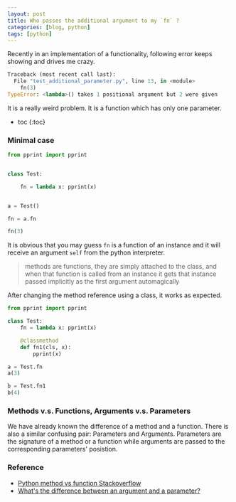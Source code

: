 ```yaml
---
layout: post
title: Who passes the additional argument to my `fn` ?
categories: [blog, python]
tags: [python]
---
```


Recently in an implementation of a functionality, following error keeps showing and drives me crazy.


```python
Traceback (most recent call last):
  File "test_additional_parameter.py", line 13, in <module>
    fn(3)
TypeError: <lambda>() takes 1 positional argument but 2 were given
```

It is a really weird problem. It is a function which has only one parameter.

+ toc
{:toc}

### Minimal case

```python
from pprint import pprint


class Test:

    fn = lambda x: pprint(x)


a = Test()

fn = a.fn

fn(3)
```

It is obvious that you may guess `fn` is a function of an instance and it will receive
an argument `self` from the python interpreter.

> methods are functions, they are simply attached to the class,
> and when that function is called from an instance it gets that
> instance passed implicitly as the first argument automagically

After changing the method reference using a class, it works as expected.

```python
from pprint import pprint

class Test:
    fn = lambda x: pprint(x)

    @classmethod
    def fn1(cls, x):
        pprint(x)

a = Test.fn
a(3)

b = Test.fn1
b(4)
```

### Methods v.s. Functions, Arguments v.s. Parameters

We have already known the difference of a method and a function. There is also a similar
confusing pair: Parameters and Arguments. Parameters are the signature of a method or a
function while arguments are passed to the corresponding parameters' posistion.

### Reference

+ [Python method vs function Stackoverflow](https://stackoverflow.com/questions/46636190/python-method-vs-function)
+ [What's the difference between an argument and a parameter?](https://stackoverflow.com/questions/156767/whats-the-difference-between-an-argument-and-a-parameter#:~:text=A%20parameter%20is%20a%20variable,pass%20into%20the%20method's%20parameters.&text=Parameter%20is%20variable%20in%20the,that%20gets%20passed%20to%20function.)
